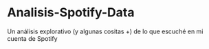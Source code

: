 # Analisis-Spotify-Data
Un análisis explorativo (y algunas cositas +) de lo que escuché en mi cuenta de Spotify
